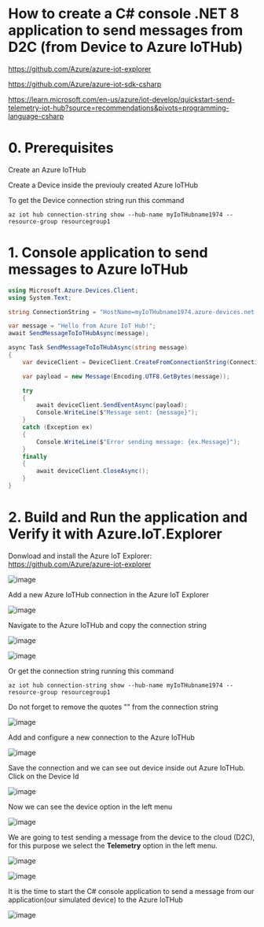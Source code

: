 # How to create a C# console .NET 8 application to send messages from D2C (from Device to Azure IoTHub)

https://github.com/Azure/azure-iot-explorer

https://github.com/Azure/azure-iot-sdk-csharp

https://learn.microsoft.com/en-us/azure/iot-develop/quickstart-send-telemetry-iot-hub?source=recommendations&pivots=programming-language-csharp

# 0. Prerequisites

Create an Azure IoTHub

Create a Device inside the previouly created Azure IoTHub

To get the Device connection string run this command

```
az iot hub connection-string show --hub-name myIoTHubname1974 --resource-group resourcegroup1
```

# 1. Console application to send messages to Azure IoTHub

```csharp
using Microsoft.Azure.Devices.Client;
using System.Text;

string ConnectionString = "HostName=myIoTHubname1974.azure-devices.net;DeviceId=myDevice;SharedAccessKey=EzLbRGucSovGeSzk8WcfIvDuTqk752tpRAIoTO9Zbfk=";

var message = "Hello from Azure IoT Hub!";
await SendMessageToIoTHubAsync(message);

async Task SendMessageToIoTHubAsync(string message)
{
    var deviceClient = DeviceClient.CreateFromConnectionString(ConnectionString, TransportType.Mqtt);

    var payload = new Message(Encoding.UTF8.GetBytes(message));

    try
    {
        await deviceClient.SendEventAsync(payload);
        Console.WriteLine($"Message sent: {message}");
    }
    catch (Exception ex)
    {
        Console.WriteLine($"Error sending message: {ex.Message}");
    }
    finally
    {
        await deviceClient.CloseAsync();
    }
}
```

# 2. Build and Run the application and Verify it with Azure.IoT.Explorer

Donwload and install the Azure IoT Explorer: https://github.com/Azure/azure-iot-explorer

![image](https://github.com/luiscoco/AzureIoTHub_D2C/assets/32194879/1e67bdc1-883c-4ff2-98cd-7dc129b11597)

Add a new Azure IoTHub connection in the Azure IoT Explorer

![image](https://github.com/luiscoco/AzureIoTHub_D2C/assets/32194879/19592c7b-7f59-4d40-9b16-108f20c3d5f3)

Navigate to the Azure IoTHub and copy the connection string 

![image](https://github.com/luiscoco/AzureIoTHub_D2C/assets/32194879/ae04cfd8-0b77-4223-bbdf-b98bdd7c122e)

![image](https://github.com/luiscoco/AzureIoTHub_D2C/assets/32194879/881aaeab-a48d-4e74-a71f-cb2ca1f71c66)

Or get the connection string running this command

```
az iot hub connection-string show --hub-name myIoTHubname1974 --resource-group resourcegroup1
```
Do not forget to remove the quotes "" from the connection string

![image](https://github.com/luiscoco/AzureIoTHub_D2C/assets/32194879/3b3c2ef6-2d66-428b-9952-4ef2df54c036)

Add and configure a new connection to the Azure IoTHub

![image](https://github.com/luiscoco/AzureIoTHub_D2C/assets/32194879/2257f5a2-8e5b-4a22-b7a3-43865dcd6a70)

Save the connection and we can see out device inside out Azure IoTHub. Click on the Device Id

![image](https://github.com/luiscoco/AzureIoTHub_D2C/assets/32194879/799de791-f8c0-4df3-8c3e-57351c473091)

Now we can see the device option in the left menu

![image](https://github.com/luiscoco/AzureIoTHub_D2C/assets/32194879/c675b53d-8b33-4a3e-b1d8-40c7e4ef3c10)

We are going to test sending a message from the device to the cloud (D2C), for this purpose we select the **Telemetry** option in the left menu.

![image](https://github.com/luiscoco/AzureIoTHub_D2C/assets/32194879/abdd2a54-446d-4682-b0dd-62022c28ac06)

![image](https://github.com/luiscoco/AzureIoTHub_D2C/assets/32194879/20b45185-c7f5-4fea-9ec1-65175ecc68ae)

It is the time to start the C# console application to send a message from our application(our simulated device) to the Azure IoTHub

![image](https://github.com/luiscoco/AzureIoTHub_D2C/assets/32194879/1f2a6981-8fb4-4e7f-aebe-233728b0a6e6)
